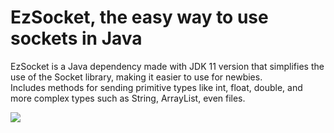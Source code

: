# EzSocket, the easy way to use sockets in Java

EzSocket is a Java dependency made with JDK 11 version that simplifies the use of the Socket library, making it easier to use for newbies. <br>
Includes methods for sending primitive types like int, float, double, and more complex types such as String, ArrayList, even files.

[![](https://jitpack.io/v/Nozferatu/EzSocket.svg)](https://jitpack.io/#Nozferatu/EzSocket)
